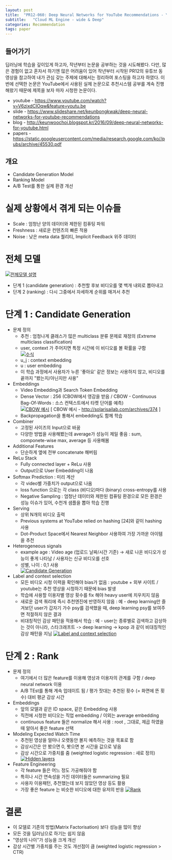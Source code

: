 ```yaml
---
layout: post
title:  "PR12-060: Deep Neural Networks for YouTube Recommendations - YouTube"
subtitle:   "Cloud ML Engine - wide & Deep"
categories: Recommendation
tags: paper
---
```



## 들어가기

 딥러닝에 학습을 깊이있게 하고자, 작년부터 논문을 공부하는 것을 시도해봤다. 다만, 많은 경험이 없고 혼자서 하기엔 많은 어려움이 있어
 작년부터 시작된 PR12의 유튜브 동영상을 참고하여 내가 관심 갖는 주제에 대해서는 정리하여 포스팅을 하고자 하였다.
 이번에 선택한 논문은 YouTube에서 사용된 실제 논문으로 추천시스템 공부를 계속 진행해왔기 때문에 제목을 보자 마자 시청한 논문이다.

 * youtube - https://www.youtube.com/watch?v=V6zixdCIOqw&feature=youtu.be
 * slide - https://www.slideshare.net/keunbongkwak/deep-neural-networks-for-youtube-recommendations
 * blog - http://keunwoochoi.blogspot.kr/2016/09/deep-neural-networks-for-youtube.html
 * papers - https://static.googleusercontent.com/media/research.google.com/ko//pubs/archive/45530.pdf


## 개요

 * Candidate Generation Model
 * Ranking Model
 * A/B Test를 통한 실제 환경 개선

# 실제 상황에서 겪게 되는 이슈들

 * Scale : 엄청난 양의 데이터와 제한된 컴퓨팅 파워
 * Freshness : 새로운 컨텐츠의 빠른 적용
 * Noise : 낮은 meta data 퀄리티, Implicit Feedback 위주 데이터

# 전체 모델

 [![전체모델 설명](/assets/img/post/2018-01-28-Data-Paper_YTR/1.png)](#)
 * 단계 1 (candidate generation) : 추천할 후보 비디오를 몇 백개 내외로 뽑아내고
 * 단계 2 (ranking) : 다시 그중에서 자세하게 순위를 매겨서 추천


# 단계 1 : Candidate Generation

 * 문제 정의
	* 추천 : 엄청나게 클래스가 많은 multiclass 분류 문제로 재정의 (Extreme multiclass classification)
	* user, context 가 주어지면 특정 시간에 이 비디오를 볼 확률을 구함              
      [![수식](/assets/img/post/2018-01-28-Data-Paper_YTR/2.png)](#)
    * u_j : context embedding
	* u : user embedding 
	* 이 학습 과정에서 사용자가 누른 '좋아요' 같은 정보는 사용하지 않고, 비디오를 끝까지 "봤는지/아닌지만 사용"
 * Embeddings
	* Video Embedding과 Search Token Embedding
	* Dense Vector : 256 (CBOW에서 영감을 받음 / CBOW - Continuous Bag-Of-Words : 소스 컨텍스트에서 타켓 단어를 예측)          
      [![CBOW 예시](/assets/img/post/2018-01-28-Data-Paper_YTR/3.png)](#)
    [ CBOW 예시 - http://solarisailab.com/archives/374 ]
	* Backpropagation을 통해서 embedding도 함께 학습
 * Combiner
	* 고정된 사이즈의 Input으로 바꿈
	* 다양한 방법을 사용해봤는데 average가 성능이 제일 좋음 : sum, componete-wise max, average 등 사용해봄
 * Additional Features
	* 단순하게 옆에 전부 concatenate 해버림
 * ReLu Stack
	* Fully connected layer + ReLu 사용
	* Output으로 User Embedding이 나옴
 * Softmax Prediction : 미리 계산
	* 각 video별 가중치가 output으로 나옴
	* loss function 으로는 각 class (비디오)마다 (binary) cross-entropy를 사용
	* Negative Sampling : 엄청난 데이터와 제한된 컴퓨팅 환경으로 모든 환경은 성능 이슈가 있어, 수천개 샘플을 뽑아 학습 진행
 * Serving
	* 상위 N개의 비디오 출력
	* Previous systems at YouTube relied on hashing [24]와 같이 hashing 사용
	* Dot-Product Space에서 Nearest Neighbor 사용하여 가장 가까운 아이템을 추천
 * Heterogeneous signals
	* example age : Video age (업로드 날짜/시간 기준) -> 새로 나온 비디오가 성능이 좋게 나타남 / 사용자는 신규 비디오를 선호
	* 성별, 나이 : 0,1 사용      
      [![Candidate Generation](/assets/img/post/2018-01-28-Data-Paper_YTR/4.png)](#)
 * Label and context selection
	* 모든 비디오 시청 이력을 확인해야 bias가 없음 : youtube + 외부 사이트 / youtube는 추천 영상을 시청하기 때문에 bias 발생
	* 학습에 사용할 이용자별 영상 횟수를 fix 해야 heavy user에 치우치지 않음
	* 새로운 검색 쿼리에 즉시 추천엔진에 반영하지 않음 : 예 - deep learning만 즐겨보던 user가 갑자기 가수 psy를 검색했을 때, deep learning psy를 보여주면 적절하지 않은 결과
	* 비대칭적인 감상 패턴을 적용해서 학습 : 예 - user는 종류별로 검색하고 감상하는 것이 아니라, 스타크래프트 -> deep learning -> kpop 과 같이 비대칭적인 감상 패턴을 지님
      [![Label and context selection](/assets/img/post/2018-01-28-Data-Paper_YTR/5.png)](#)

         
# 단계 2 : Rank
 * 문제 정의
	* 여기에서 더 많은 feature를 이용해 영상과 이용자의 관계를 구함 / deep neural network 이용
	* A/B TEst를 통해 계속 업데이트 됨 / 평가 잣대는 추천된 횟수 (= 화면에 뜬 횟수) 대비 평균 감상 시간
 * Embeddings
	* 앞의 모델과 같은 ID space, 같은 Embedding 사용
	* 직전에 시청한 비디오는 직업 embedding / 이외는 average embedding
	* continuous feature 들은 normalize 해서 사용 : root , 그대로, 제곱 하였을 때 알아서 좋은 feature 선택
 * Modeling Expected Watch Time
	* 추천된 영상을 얼마나 오랫동안 볼지 예측하는 것을 목표로 함
	* 감상시간은 안 봤으면 0, 봣으면 본 시간을 값으로 넣음
	* 감상 시간으로 가중치를 줌 (weighted logistic regression : 새로 정의)
      [![Hidden layers](/assets/img/post/2018-01-28-Data-Paper_YTR/6.png)](#)
 * Feature Engineering
	* 각 feature 들은 어느 정도 가공해줘야 함
	* 특히나 시간 연속성을 가진 데이터들은 summarizing 필요
	* 사용자 이용패턴, 추천했는데 보지 않았던 영상 등도 활용
	* 가장 좋은 feature 는 비슷한 비디오에 대한 유저의 반응
      [![Rank](/assets/img/post/2018-01-28-Data-Paper_YTR/7.png)](#)

# 결론
 * 이 모델로 기존의 방법(Matrix Factorisation) 보다 성능을 많이 향상
 * 모든 것을 딥러닝으로 하기는 쉽지 않음
 * "영상의 나이"가 성능을 크게 개선
 * 감상 시간별 가중치를 주는 것도 개선점이 큼 (weighted logistic regression > CTR)






